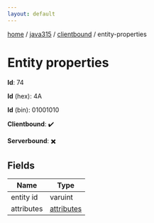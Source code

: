 ```yaml
---
layout: default
---
```


[home](/)  /  [java315](/protocol/java315)  /  [clientbound](/protocol/java315/clientbound)  /  entity-properties

# Entity properties

**Id**: 74

**Id** (hex): 4A

**Id** (bin): 01001010

**Clientbound**: ✔️

**Serverbound**: ✖️

## Fields

Name | Type
---|---
entity id | varuint
attributes | [attributes](/protocol/java315/arrays)
